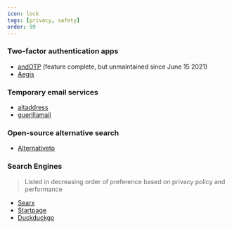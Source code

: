 ```yaml
---
icon: lock
tags: [privacy, safety]
order: 99
---
```


### Two-factor authentication apps

- [andOTP](https://github.com/andOTP/andOTP) (feature complete, but unmaintained since June 15 2021)
- [Aegis](https://github.com/beemdevelopment/Aegis)

### Temporary email services

- [altaddress](https://altaddress.org/)
- [guerillamail](https://www.guerrillamail.com/)

### Open-source alternative search

- [Alternativeto](https://alternativeto.net/)

### Search Engines

> Listed in decreasing order of preference based on privacy policy and performance

- [Searx](https://searx.space/)
- [Startpage](https://www.startpage.com/)
- [Duckduckgo](https://duckduckgo.com/)
